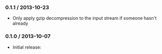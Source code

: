 ### 0.1.1 / 2013-10-23

* Only apply gzip decompression to the input stream if someone hasn't already

### 0.1.0 / 2013-10-07

* Initial release:

